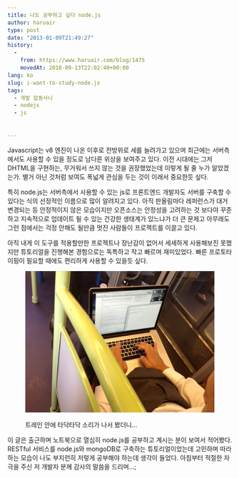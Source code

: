 ```yaml
---
title: 나도 공부하고 싶다 node.js
author: haruair
type: post
date: "2013-01-09T21:49:27"
history:
  - 
    from: https://www.haruair.com/blog/1475
    movedAt: 2018-09-13T22:02:40+00:00
lang: ko
slug: i-want-to-study-node.js
tags:
  - 개발 잡동사니
  - nodejs
  - js


---
```

Javascript는 v8 엔진이 나온 이후로 전방위로 세를 늘려가고 있으며 최근에는 서버측에서도 사용할 수 있을 정도로 남다른 위상을 보여주고 있다. 이전 시대에는 그저 DHTML을 구현하는, 무거워서 쓰지 않는 것을 권장했었는데 이렇게 될 줄 누가 알았겠는가. 별거 아닌 것처럼 보여도 폭넓게 관심을 두는 것이 이래서 중요한듯 싶다.

특히 node.js는 서버측에서 사용할 수 있는 js로 프론트엔드 개발자도 서버를 구축할 수 있다는 식의 선정적인 이름으로 많이 알려지고 있다. 아직 판올림마다 레퍼런스가 대거 변경되는 등 안정적이지 않은 모습이지만 오픈소스는 안정성을 고려하는 것 보다야 꾸준하고 지속적으로 업데이트 될 수 있는 건강한 생태계가 있느냐가 더 큰 문제고 아무래도 그런 점에서는 걱정 안해도 될만큼 멋진 사람들이 프로젝트를 이끌고 있다.

아직 내게 이 도구를 적용할만한 프로젝트나 장난감이 없어서 세세하게 사용해보진 못했지만 튜토리얼을 진행해본 경험으로는 독특하고 작고 빠르며 재미있었다. 빠른 프로토타이핑이 필요할 때에도 편리하게 사용할 수 있을듯 싶다.

<figure>

![](20130110-084910.jpg)

<figcaption>트레인 안에 타닥타닥 소리가 나서 봤더니&#8230;</figcaption></figure>

이 글은 출근하며 노트북으로 열심히 node.js를 공부하고 계시는 분이 보여서 적어봤다. RESTful 서비스를 node.js와 mongoDB로 구축하는 튜토리얼이었는데 고민하며 따라하는 모습이 나도 부지런히 저렇게 공부해야 하는데 생각이 들었다. 아침부터 적절한 자극을 주신 저 개발자 분께 감사의 말씀을 드리며&#8230;;
